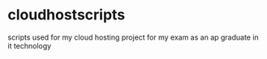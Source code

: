 cloudhostscripts
================

scripts used for my cloud hosting project for my exam as an ap graduate in it technology
